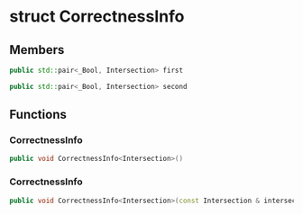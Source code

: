 # struct CorrectnessInfo


## Members

```cpp
public std::pair<_Bool, Intersection> first
```

```cpp
public std::pair<_Bool, Intersection> second
```



## Functions

### CorrectnessInfo

```cpp
public void CorrectnessInfo<Intersection>()
```


### CorrectnessInfo

```cpp
public void CorrectnessInfo<Intersection>(const Intersection & intersection)
```





